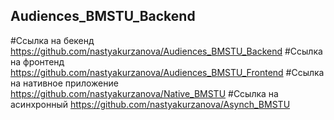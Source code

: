 ## Audiences_BMSTU_Backend
#Ссылка на бекенд https://github.com/nastyakurzanova/Audiences_BMSTU_Backend
#Ссылка на фронтенд https://github.com/nastyakurzanova/Audiences_BMSTU_Frontend 
#Ссылка на нативное приложение https://github.com/nastyakurzanova/Native_BMSTU 
#Ссылка на асинхронный https://github.com/nastyakurzanova/Asynch_BMSTU
